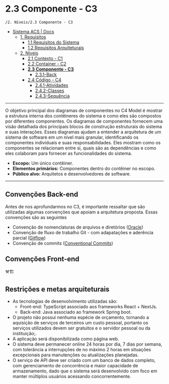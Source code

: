 # 2.3 Componente - C3

`/2. Níveis/2.3 Componente - C3`

* [Sistema ACS | Docs](../../README.md)
  * [1. Requisitos](../../1.%20Requisitos/README.md)
    * [1.1 Requisitos do Sistema](../../1.%20Requisitos/1.1%20Requisitos%20do%20Sistema/README.md)
    * [1.2 Requisitos Arquiteturais](../../1.%20Requisitos/1.2%20Requisitos%20Arquiteturais/README.md)
  * [2. Níveis](../../2.%20N%C3%ADveis/README.md)
    * [2.1 Contexto - C1](../../2.%20N%C3%ADveis/2.1%20Contexto%20-%20C1/README.md)
    * [2.2 Container - C2](../../2.%20N%C3%ADveis/2.2%20Container%20-%20C2/README.md)
    * [**2.3 Componente - C3**](../../2.%20N%C3%ADveis/2.3%20Componente%20-%20C3/README.md)
      * [2.3.1-Back](../../2.%20N%C3%ADveis/2.3%20Componente%20-%20C3/2.3.1-Back/README.md)
    * [2.4 Código - C4](../../2.%20N%C3%ADveis/2.4%20C%C3%B3digo%20-%20C4/README.md)
      * [2.4.1-Atividades](../../2.%20N%C3%ADveis/2.4%20C%C3%B3digo%20-%20C4/2.4.1-Atividades/README.md)
      * [2.4.2-Classes](../../2.%20N%C3%ADveis/2.4%20C%C3%B3digo%20-%20C4/2.4.2-Classes/README.md)
      * [2.4.3-Sequência](../../2.%20N%C3%ADveis/2.4%20C%C3%B3digo%20-%20C4/2.4.3-Sequ%C3%AAncia/README.md)

---

O objetivo principal dos diagramas de componentes no C4 Model é mostrar a estrutura interna dos contêineres do sistema e como eles são compostos por diferentes componentes. Os diagramas de componentes fornecem uma visão detalhada dos principais blocos de construção estruturais do sistema e suas interações. Esses diagramas ajudam a entender a arquitetura de um sistema de software em um nível mais granular, identificando os componentes individuais e suas responsabilidades. Eles mostram como os componentes se relacionam entre si, quais são as dependências e como eles colaboram para fornecer as funcionalidades do sistema.

* **Escopo:** Um único contêiner.
* **Elementos primários:** Componentes dentro do contêiner no escopo.
* **Público alvo:** Arquitetos e desenvolvedores de software.
****
## Convenções Back-end

Antes de nos aprofundarmos no C3, é importante ressaltar que são utilizadas algumas convenções que apoiam a arquitetura proposta. Essas convenções são as seguintes
*  Convenção de nomenclaturas de arquivos e diretórios ([Oracle](https://www.oracle.com/java/technologies/javase/codeconventions-namingconventions.html))
*  Convenção de fluxo de trabalho Git - com adapatações e aderência parcial ([Gitflow](https://danielkummer.github.io/git-flow-cheatsheet/))
*  Convenção de commits ([Conventional Commits](https://www.conventionalcommits.org/pt-br/v1.0.0/))

## Convenções Front-end
⚒️🏗️

## Restrições e metas arquiteturais
* As tecnologias de desenvolvimento utilizadas são: 
  * Front-end: TypeScript associado aos frameworks React + NextJs.
  * Back-end: Java associado ao framework Spring boot.
* O projeto não possui nenhuma espécie de orçamento, tornando a aquisição de serviços de terceiros um custo pessoal, portanto os serviços utilizados devem ser gratuitos e o servidor pessoal ou da instituição;.
* A aplicação será disponibilizada como página web.
* O sistema deve permanecer online 24 horas por dia, 7 dias por semana, com tolerância a interrupções de no máximo 2 horas em situações excepcionais para manutenções ou atualizações planejadas.
* O serviço de API deve ser criado com um banco de dados completo, com gerenciamento de concorrência e maior capacidade de armazenamento, dado que o sistema será desenvolvido com foco em manter múltiplos usuários acessando concorrentemente.

